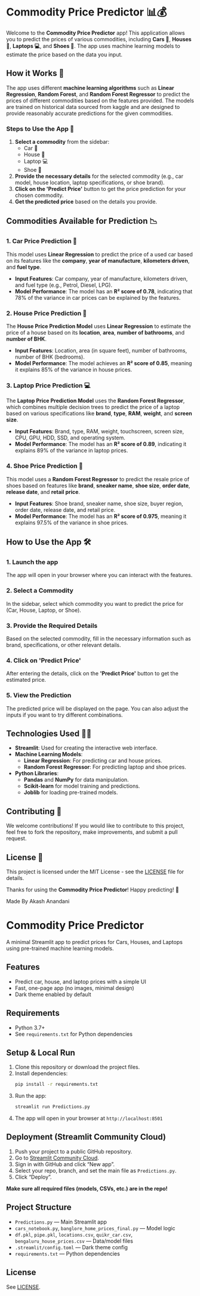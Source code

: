 
Commodity Price Predictor 📊💰
==============================

Welcome to the **Commodity Price Predictor** app! This application allows you to predict the prices of various commodities, including **Cars 🚗**, **Houses 🏡**, **Laptops 💻**, and **Shoes 👟**. The app uses machine learning models to estimate the price based on the data you input.

How it Works 🤔
---------------

The app uses different **machine learning algorithms** such as **Linear Regression**, **Random Forest**, and **Random Forest Regressor** to predict the prices of different commodities based on the features provided. The models are trained on historical data sourced from kaggle and are designed to provide reasonably accurate predictions for the given commodities.

### Steps to Use the App 📝

1.  **Select a commodity** from the sidebar:
    *   Car 🚗
    *   House 🏡
    *   Laptop 💻
    *   Shoe 👟
2.  **Provide the necessary details** for the selected commodity (e.g., car model, house location, laptop specifications, or shoe brand).
3.  **Click on the 'Predict Price'** button to get the price prediction for your chosen commodity.
4.  **Get the predicted price** based on the details you provide.

Commodities Available for Prediction 📉
---------------------------------------

### 1\. Car Price Prediction 🚗

This model uses **Linear Regression** to predict the price of a used car based on its features like the **company**, **year of manufacture**, **kilometers driven**, and **fuel type**.

*   **Input Features**: Car company, year of manufacture, kilometers driven, and fuel type (e.g., Petrol, Diesel, LPG).
*   **Model Performance**: The model has an **R² score of 0.78**, indicating that 78% of the variance in car prices can be explained by the features.

### 2\. House Price Prediction 🏡

The **House Price Prediction Model** uses **Linear Regression** to estimate the price of a house based on its **location**, **area**, **number of bathrooms**, and **number of BHK**.

*   **Input Features**: Location, area (in square feet), number of bathrooms, number of BHK (bedrooms).
*   **Model Performance**: The model achieves an **R² score of 0.85**, meaning it explains 85% of the variance in house prices.

### 3\. Laptop Price Prediction 💻

The **Laptop Price Prediction Model** uses the **Random Forest Regressor**, which combines multiple decision trees to predict the price of a laptop based on various specifications like **brand**, **type**, **RAM**, **weight**, and **screen size**.

*   **Input Features**: Brand, type, RAM, weight, touchscreen, screen size, CPU, GPU, HDD, SSD, and operating system.
*   **Model Performance**: The model has an **R² score of 0.89**, indicating it explains 89% of the variance in laptop prices.

### 4\. Shoe Price Prediction 👟

This model uses a **Random Forest Regressor** to predict the resale price of shoes based on features like **brand**, **sneaker name**, **shoe size**, **order date**, **release date**, and **retail price**.

*   **Input Features**: Shoe brand, sneaker name, shoe size, buyer region, order date, release date, and retail price.
*   **Model Performance**: The model has an **R² score of 0.975**, meaning it explains 97.5% of the variance in shoe prices.

How to Use the App 🛠️
----------------------

### 1\. Launch the app

The app will open in your browser where you can interact with the features.

### 2\. Select a Commodity

In the sidebar, select which commodity you want to predict the price for (Car, House, Laptop, or Shoe).

### 3\. Provide the Required Details

Based on the selected commodity, fill in the necessary information such as brand, specifications, or other relevant details.

### 4\. Click on 'Predict Price'

After entering the details, click on the **'Predict Price'** button to get the estimated price.

### 5\. View the Prediction

The predicted price will be displayed on the page. You can also adjust the inputs if you want to try different combinations.

Technologies Used 🧑‍💻
-----------------------

*   **Streamlit**: Used for creating the interactive web interface.
*   **Machine Learning Models**:
    *   **Linear Regression**: For predicting car and house prices.
    *   **Random Forest Regressor**: For predicting laptop and shoe prices.
*   **Python Libraries**:
    *   **Pandas** and **NumPy** for data manipulation.
    *   **Scikit-learn** for model training and predictions.
    *   **Joblib** for loading pre-trained models.


Contributing 🤝
---------------

We welcome contributions! If you would like to contribute to this project, feel free to fork the repository, make improvements, and submit a pull request.

License 📜
----------

This project is licensed under the MIT License - see the [LICENSE](LICENSE) file for details.

Thanks for using the **Commodity Price Predictor**! Happy predicting! 🎉

Made By Akash Anandani

# Commodity Price Predictor

A minimal Streamlit app to predict prices for Cars, Houses, and Laptops using pre-trained machine learning models.

## Features
- Predict car, house, and laptop prices with a simple UI
- Fast, one-page app (no images, minimal design)
- Dark theme enabled by default

## Requirements
- Python 3.7+
- See `requirements.txt` for Python dependencies

## Setup & Local Run
1. Clone this repository or download the project files.
2. Install dependencies:
   ```bash
   pip install -r requirements.txt
   ```
3. Run the app:
   ```bash
   streamlit run Predictions.py
   ```
4. The app will open in your browser at `http://localhost:8501`

## Deployment (Streamlit Community Cloud)
1. Push your project to a public GitHub repository.
2. Go to [Streamlit Community Cloud](https://streamlit.io/cloud).
3. Sign in with GitHub and click “New app”.
4. Select your repo, branch, and set the main file as `Predictions.py`.
5. Click “Deploy”.

**Make sure all required files (models, CSVs, etc.) are in the repo!**

## Project Structure
- `Predictions.py` — Main Streamlit app
- `cars_notebook.py`, `banglore_home_prices_final.py` — Model logic
- `df.pkl`, `pipe.pkl`, `locations.csv`, `quikr_car.csv`, `bengaluru_house_prices.csv` — Data/model files
- `.streamlit/config.toml` — Dark theme config
- `requirements.txt` — Python dependencies

## License
See [LICENSE](LICENSE).
